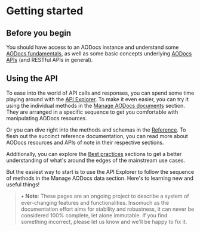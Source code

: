 # Getting started

## Before you begin

You should have access to an AODocs instance and understand some [AODocs fundamentals](/docs/aodocs.altirnao.com/1/c/Guides/Key%20concepts/Basics%20of%20AODocs), as well as some basic concepts underlying [AODocs APIs](/docs/aodocs.altirnao.com/1/c/Guides/Key%20concepts/Basics%20of%20AODocs%20APIs) (and RESTful APIs in general).

## Using the API

To ease into the world of API calls and responses, you can spend some time playing around with the [API Explorer](/docs/aodocs.altirnao.com/1/routes/document/v1/%7BdocumentId%7D/get). To make it even easier, you can try it using the individual methods in the [Manage AODocs documents](/docs/aodocs.altirnao.com/1/c/Guides/Manage%20AODocs%20documents/Overview) section. They are arranged in a specific sequence to get you comfortable with manipulating AODocs resources.

Or you can dive right into the methods and schemas in the [Reference](/docs/aodocs.altirnao.com/1/overview). To flesh out the succinct reference documentation, you can read more about AODocs resources and APIs of note in their respective sections.

Additionally, you can explore the [Best practices](/docs/aodocs.altirnao.com/1/c/Guides/Best%20practices/Overview) sections to get a better understanding of what's around the edges of the mainstream use cases.

But the easiest way to start is to use the API Explorer to follow the sequence of methods in the Manage AODocs data section. Here's to learning new and useful things!

> ⭑ **Note**: These pages are an ongoing project to describe a system of ever-changing features and functionalities. Insomuch as the documentation effort aims for stability and robustness, it can never be considered 100% complete, let alone immutable. If you find something incorrect, please let us know and we'll be happy to fix it.

